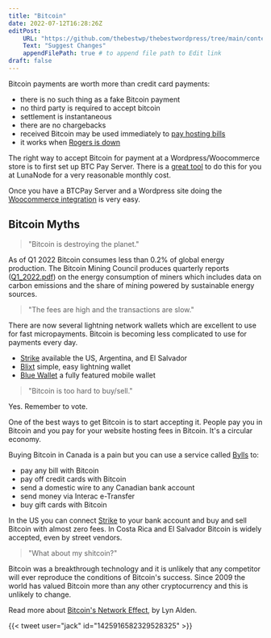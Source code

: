 ```yaml
---
title: "Bitcoin"
date: 2022-07-12T16:28:26Z
editPost:
    URL: "https://github.com/thebestwp/thebestwordpress/tree/main/content"
    Text: "Suggest Changes"
    appendFilePath: true # to append file path to Edit link
draft: false
---
```


Bitcoin payments are worth more than credit card payments:
- there is no such thing as a fake Bitcoin payment
- no third party is required to accept bitcoin
- settlement is instantaneous
- there are no chargebacks
- received Bitcoin may be used immediately to [pay hosting bills](/detail/contribute)
- it works when [Rogers is down](https://www.finextra.com/newsarticle/40621/interac-adds-backup-supplier-following-rogers-outage)

The right way to accept Bitcoin for payment at a Wordpress/Woocommerce store is to first set up BTC Pay Server.
There is a [great tool](https://docs.btcpayserver.org/Deployment/LunaNode/) to do this for you at LunaNode for a very reasonable monthly cost.

Once you have a BTCPay Server and a Wordpress site doing the [Woocommerce integration](https://docs.btcpayserver.org/WooCommerce/) is very easy.


## Bitcoin Myths

> "Bitcoin is destroying the planet."

As of Q1 2022 Bitcoin consumes less than 0.2% of global energy production.
The Bitcoin Mining Council produces quarterly reports ([Q1_2022.pdf](https://bitcoinminingcouncil.com/wp-content/uploads/2022/04/2022.04.25-Q1_2022_BMC_Presentation.pdf)) on the energy consumption of miners which includes data on carbon emissions and the share of mining powered by sustainable energy sources.

> "The fees are high and the transactions are slow."

There are now several lightning network wallets which are excellent to use for fast micropayments.
Bitcoin is becoming less complicated to use for payments every day.
- [Strike](https://strike.me/) available the US, Argentina, and El Salvador
- [Blixt](https://blixtwallet.github.io/) simple, easy lightning wallet
- [Blue Wallet](https://bluewallet.io/) a fully featured mobile wallet

> "Bitcoin is too hard to buy/sell."

Yes. Remember to vote.

One of the best ways to get Bitcoin is to start accepting it.
People pay you in Bitcoin and you pay for your website hosting fees in Bitcoin.
It's a circular economy.

Buying Bitcoin in Canada is a pain but you can use a service called [Bylls](https://bylls.com) to:
- pay any bill with Bitcoin
- pay off credit cards with Bitcoin
- send a domestic wire to any Canadian bank account
- send money via Interac e-Transfer
- buy gift cards with Bitcoin

In the US you can connect [Strike](https://strike.me/) to your bank account and buy and sell Bitcoin with almost zero fees.
In Costa Rica and El Salvador Bitcoin is widely accepted, even by street vendors.

> "What about my shitcoin?"

Bitcoin was a breakthrough technology and it is unlikely that any competitor will ever reproduce the conditions of Bitcoin's success.
Since 2009 the world has valued Bitcoin more than any other cryptocurrency and this is unlikely to change.

Read more about [Bitcoin's Network Effect](https://www.lynalden.com/bitcoins-network-effect/), by Lyn Alden.


{{< tweet user="jack" id="1425916582329528325" >}}

